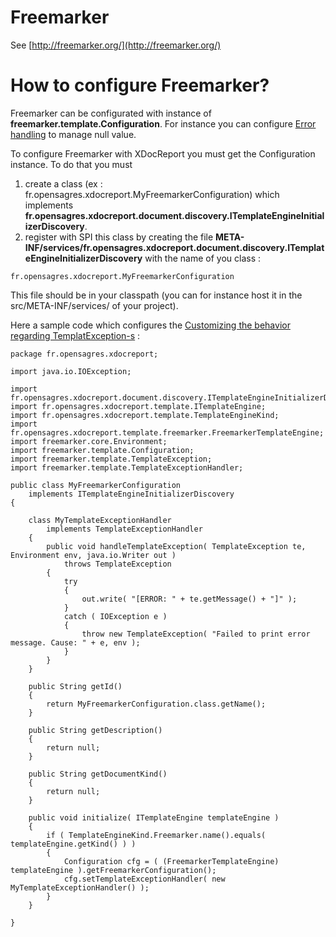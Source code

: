 # Freemarker #

See [http://freemarker.org/](http://freemarker.org/)

# How to configure Freemarker? #

Freemarker can be configurated with instance of **freemarker.template.Configuration**. For instance you can configure [Error handling](http://freemarker.org/docs/pgui_config_errorhandling.html) to manage null value.

To configure Freemarker with XDocReport you must get the Configuration instance. To do that you must

  1. create a class (ex : fr.opensagres.xdocreport.MyFreemarkerConfiguration) which implements **fr.opensagres.xdocreport.document.discovery.ITemplateEngineInitializerDiscovery**.
  1. register with SPI this class by creating the file **META-INF/services/fr.opensagres.xdocreport.document.discovery.ITemplateEngineInitializerDiscovery** with the name of you class :

```
fr.opensagres.xdocreport.MyFreemarkerConfiguration
```

This file should be in your classpath (you can for instance host it in the src/META-INF/services/ of your project).

Here a sample code which configures the [Customizing the behavior regarding TemplatException-s](http://freemarker.org/docs/pgui_config_errorhandling.html#autoid_45) :

```
package fr.opensagres.xdocreport;

import java.io.IOException;

import fr.opensagres.xdocreport.document.discovery.ITemplateEngineInitializerDiscovery;
import fr.opensagres.xdocreport.template.ITemplateEngine;
import fr.opensagres.xdocreport.template.TemplateEngineKind;
import fr.opensagres.xdocreport.template.freemarker.FreemarkerTemplateEngine;
import freemarker.core.Environment;
import freemarker.template.Configuration;
import freemarker.template.TemplateException;
import freemarker.template.TemplateExceptionHandler;

public class MyFreemarkerConfiguration
    implements ITemplateEngineInitializerDiscovery
{

    class MyTemplateExceptionHandler
        implements TemplateExceptionHandler
    {
        public void handleTemplateException( TemplateException te, Environment env, java.io.Writer out )
            throws TemplateException
        {
            try
            {
                out.write( "[ERROR: " + te.getMessage() + "]" );
            }
            catch ( IOException e )
            {
                throw new TemplateException( "Failed to print error message. Cause: " + e, env );
            }
        }
    }

    public String getId()
    {
        return MyFreemarkerConfiguration.class.getName();
    }

    public String getDescription()
    {
        return null;
    }

    public String getDocumentKind()
    {
        return null;
    }

    public void initialize( ITemplateEngine templateEngine )
    {
        if ( TemplateEngineKind.Freemarker.name().equals( templateEngine.getKind() ) )
        {
            Configuration cfg = ( (FreemarkerTemplateEngine) templateEngine ).getFreemarkerConfiguration();
            cfg.setTemplateExceptionHandler( new MyTemplateExceptionHandler() );
        }
    }

}
```
